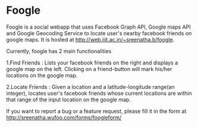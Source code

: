 
Foogle
======

Foogle is a social webapp that uses Facebook Graph API, Google maps API and Google Geocoding Service to locate user's nearby facebook friends on google maps. It is hosted at http://web.iiit.ac.in/~sreenatha.b/foogle.

Currently, foogle has 2 main functionalities

1.Find Friends : Lists your facebook friends on the right and displays a google map on the left. Clicking on a friend-button will mark his/her locations on the google map. 

2.Locate Friends : Given a location and a latitude-longitude range(an integer), locates user's facebook friends whose current locations are within that range of the input location on the google map. 

If you want to report a bug or a feature request, please fill it in the form at http://sreenatha.wufoo.com/forms/foogleform/

